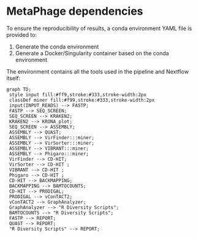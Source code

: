 # MetaPhage dependencies

To ensure the reproducibility of results, a conda environment YAML
file is provided to:

1. Generate the conda environment
2. Generate a Docker/Singularity container based on the conda environment


The environment contains all the tools used in the pipeline and Nextflow itself:

 
```mermaid
graph TD;
 style input fill:#ff9,stroke:#333,stroke-width:2px
 classDef miner fill:#f99,stroke:#333,stroke-width:2px
 input(INPUT_READS) --> FASTP;
 FASTP --> SEQ_SCREEN;
 SEQ_SCREEN --> KRAKEN2;
 KRAKEN2 --> KRONA_plot;
 SEQ_SCREEN --> ASSEMBLY;
 ASSEMBLY --> QUAST;
 ASSEMBLY --> VirFinder:::miner;
 ASSEMBLY --> VirSorter:::miner;
 ASSEMBLY --> VIBRANT:::miner;
 ASSEMBLY --> Phigaro:::miner;
 VirFinder --> CD-HIT;
 VirSorter --> CD-HIT ;
 VIBRANT --> CD-HIT ;
 Phigaro --> CD-HIT ;
 CD-HIT --> BACKMAPPING;
 BACKMAPPING --> BAMTOCOUNTS;
 CD-HIT --> PRODIGAL;
 PRODIGAL --> vConTACT2;
 vConTACT2 --> GraphAnalyzer;
 GraphAnalyzer --> "R Diversity Scripts";
 BAMTOCOUNTS --> "R Diversity Scripts";
 FASTP --> REPORT;
 QUAST --> REPORT;
 "R Diversity Scripts" --> REPORT; 
```
